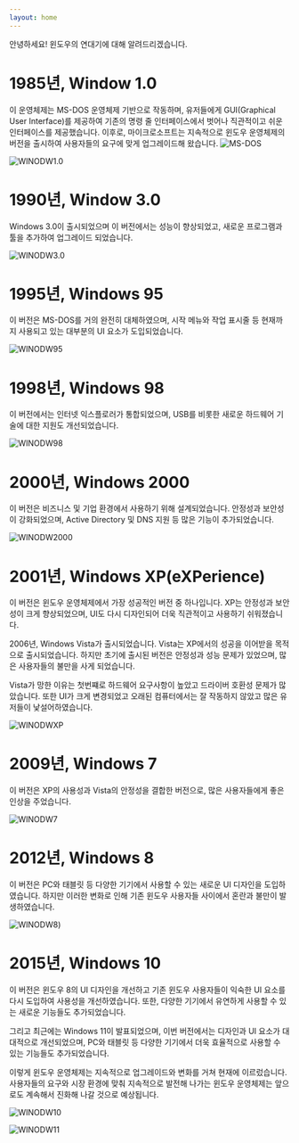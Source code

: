 ```yaml
---
layout: home
---
```


안녕하세요! 윈도우의 연대기에 대해 알려드리겠습니다.

# 1985년, Window 1.0


이 운영체제는 MS-DOS 운영체제 기반으로 작동하며, 유저들에게 GUI(Graphical User Interface)를 제공하여 기존의 명령 줄 인터페이스에서 벗어나 직관적이고 쉬운 인터페이스를 제공했습니다. 이후로, 마이크로소프트는 지속적으로 윈도우 운영체제의 버전을 출시하여 사용자들의 요구에 맞게 업그레이드해 왔습니다.
![MS-DOS](https://cdn.britannica.com/64/136064-050-304D85AC/Screenshot-program-screen-MS-DOS.jpg?w=400&h=300&c=crop)


![WINODW1.0](https://upload.wikimedia.org/wikipedia/ko/a/a1/Windows1%280%29.png?20151101155904)

# 1990년, Window 3.0

Windows 3.0이 출시되었으며 이 버전에서는 성능이 향상되었고, 새로운 프로그램과 툴을 추가하여 업그레이드 되었습니다.

![WINODW3.0](https://upload.wikimedia.org/wikipedia/ko/thumb/8/88/Windows_30_workspace.png/320px-Windows_30_workspace.png)

# 1995년, Windows 95

이 버전은 MS-DOS를 거의 완전히 대체하였으며, 시작 메뉴와 작업 표시줄 등 현재까지 사용되고 있는 대부분의 UI 요소가 도입되었습니다.

![WINODW95](https://upload.wikimedia.org/wikipedia/ko/thumb/e/eb/Windows_95_at_first_run.png/320px-Windows_95_at_first_run.png)

# 1998년, Windows 98

이 버전에서는 인터넷 익스플로러가 통합되었으며, USB를 비롯한 새로운 하드웨어 기술에 대한 지원도 개선되었습니다.

![WINODW98](https://upload.wikimedia.org/wikipedia/ko/thumb/0/00/Windows98.png/320px-Windows98.png)

# 2000년, Windows 2000

이 버전은 비즈니스 및 기업 환경에서 사용하기 위해 설계되었습니다. 안정성과 보안성이 강화되었으며, Active Directory 및 DNS 지원 등 많은 기능이 추가되었습니다.

![WINODW2000](https://upload.wikimedia.org/wikipedia/ko/thumb/c/c6/Windows_2000_Server.png/320px-Windows_2000_Server.png)

# 2001년, Windows XP(eXPerience)

이 버전은 윈도우 운영체제에서 가장 성공적인 버전 중 하나입니다. XP는 안정성과 보안성이 크게 향상되었으며, UI도 다시 디자인되어 더욱 직관적이고 사용하기 쉬워졌습니다.

2006년, Windows Vista가 출시되었습니다. Vista는 XP에서의 성공을 이어받을 목적으로 출시되었습니다. 하지만 초기에 출시된 버전은 안정성과 성능 문제가 있었으며, 많은 사용자들의 불만을 사게 되었습니다.

Vista가 망한 이유는 첫번쨰로 하드웨어 요구사항이 높았고 드라이버 호환성 문제가 많았습니다. 또한 UI가 크게 변경되었고 오래된 컴퓨터에서는 잘 작동하지 않았고 많은 유저들이 낯설어하였습니다.

![WINODWXP](https://upload.wikimedia.org/wikipedia/ko/6/64/Windows_XP_Luna.png)

# 2009년, Windows 7

이 버전은 XP의 사용성과 Vista의 안정성을 결합한 버전으로, 많은 사용자들에게 좋은 인상을 주었습니다.

![WINODW7](https://upload.wikimedia.org/wikipedia/ko/thumb/b/bd/Windows_7.png/300px-Windows_7.png)

# 2012년, Windows 8

이 버전은 PC와 태블릿 등 다양한 기기에서 사용할 수 있는 새로운 UI 디자인을 도입하였습니다. 하지만 이러한 변화로 인해 기존 윈도우 사용자들 사이에서 혼란과 불만이 발생하였습니다.

![WINODW8](https://upload.wikimedia.org/wikipedia/ko/8/8e/Windows_8_Start_Screen.png))

# 2015년, Windows 10

이 버전은 윈도우 8의 UI 디자인을 개선하고 기존 윈도우 사용자들이 익숙한 UI 요소를 다시 도입하여 사용성을 개선하였습니다. 또한, 다양한 기기에서 유연하게 사용할 수 있는 새로운 기능들도 추가되었습니다.

그리고 최근에는 Windows 11이 발표되었으며, 이번 버전에서는 디자인과 UI 요소가 대대적으로 개선되었으며, PC와 태블릿 등 다양한 기기에서 더욱 효율적으로 사용할 수 있는 기능들도 추가되었습니다.

이렇게 윈도우 운영체제는 지속적으로 업그레이드와 변화를 거쳐 현재에 이르렀습니다. 사용자들의 요구와 시장 환경에 맞춰 지속적으로 발전해 나가는 윈도우 운영체제는 앞으로도 계속해서 진화해 나갈 것으로 예상됩니다.

![WINODW10](https://upload.wikimedia.org/wikipedia/ko/thumb/d/d0/%EC%9C%88%EB%8F%84%EC%9A%B0_10_21H1_%EC%8A%A4%ED%81%AC%EB%A6%B0%EC%83%B7.png/300px-%EC%9C%88%EB%8F%84%EC%9A%B0_10_21H1_%EC%8A%A4%ED%81%AC%EB%A6%B0%EC%83%B7.png)

![WINODW11](https://upload.wikimedia.org/wikipedia/ko/thumb/e/e6/%EC%9C%88%EB%8F%84%EC%9A%B0_11_%EC%8A%A4%ED%81%AC%EB%A6%B0%EC%83%B7.png/300px-%EC%9C%88%EB%8F%84%EC%9A%B0_11_%EC%8A%A4%ED%81%AC%EB%A6%B0%EC%83%B7.png)